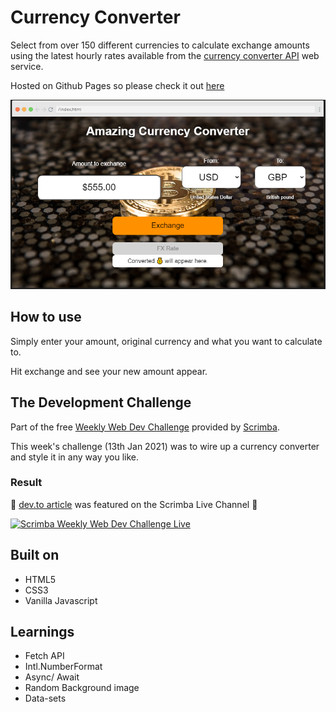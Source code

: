 # Currency Converter

Select from over 150 different currencies to calculate exchange amounts using the latest hourly rates available from the [currency converter API](www.currencyconverterapi.com) web service.

Hosted on Github Pages so please check it out [here](https://sebbains.github.io/Currency-conveter/)

![screenshot](/screenshot.PNG)

## How to use

Simply enter your amount, original currency and what you want to calculate to.

Hit exchange and see your new amount appear.

## The Development Challenge

Part of the free [Weekly Web Dev Challenge](https://twitter.com/hashtag/WeeklyWebDevChallenge) provided by [Scrimba](https://scrimba.com/).

This week's challenge (13th Jan 2021) was to wire up a currency converter and style it in any way you like.

### Result

:tada: [dev.to article](https://dev.to/dev_london/build-a-live-currency-converter-with-plain-js-42o2) was featured on the Scrimba Live Channel :tada:

[![Scrimba Weekly Web Dev Challenge Live](http://img.youtube.com/vi/zK4ekjzp7-s/0.jpg)](https://www.youtube.com/watch?v=zK4ekjzp7-s)

## Built on

- HTML5
- CSS3
- Vanilla Javascript

## Learnings

- Fetch API
- Intl.NumberFormat
- Async/ Await
- Random Background image
- Data-sets

